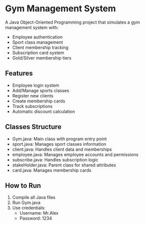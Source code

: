 # Gym Management System

A Java Object-Oriented Programming project that simulates a gym management system with:
- Employee authentication
- Sport class management
- Client membership tracking
- Subscription card system
- Gold/Silver membership tiers

## Features
- Employee login system
- Add/Manage sports classes
- Register new clients
- Create membership cards
- Track subscriptions
- Automatic discount calculation

## Classes Structure
- Gym.java: Main class with program entry point
- sport.java: Manages sport classes information
- client.java: Handles client data and memberships
- employee.java: Manages employee accounts and permissions
- subscribe.java: Handles subscription logic
- stakeHolder.java: Parent class for shared attributes
- card.java: Manages membership cards

## How to Run
1. Compile all Java files
2. Run Gym.java
3. Use credentials: 
   - Username: Mr.Alex
   - Password: 1234
